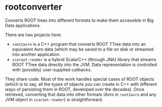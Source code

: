 # rootconverter
Converts ROOT trees into different formats to make them accessible in Big Data applications.

There are two projects here:

  * `root2avro` is a C++ program that converts ROOT TTree data into an equivalent Avro data (which may be saved to a file on disk or streamed into another application.
  * `scaroot-reader` is a hybrid Scala/C++ (through JNA) library that streams ROOT TTree data directly into the JVM. Data representation is controlled with (possibly) user-supplied callbacks.

They share code. Most of the work handles special cases of ROOT objects (which is to say, all the types of objects you can create in C++ with different ways of persisting them in ROOT, developed over the decades). Once retrieved, converting that data into other formats (Avro in `root2avro` and any JVM object in `scaroot-reader`) is straightforward.
